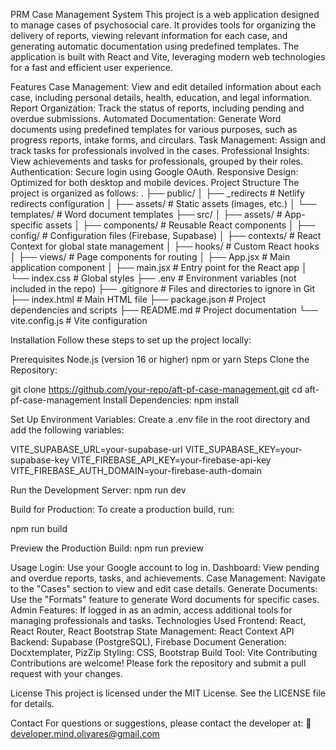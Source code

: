PRM Case Management System
This project is a web application designed to manage cases of psychosocial care. It provides tools for organizing the delivery of reports, viewing relevant information for each case, and generating automatic documentation using predefined templates. The application is built with React and Vite, leveraging modern web technologies for a fast and efficient user experience.

Features
Case Management: View and edit detailed information about each case, including personal details, health, education, and legal information.
Report Organization: Track the status of reports, including pending and overdue submissions.
Automated Documentation: Generate Word documents using predefined templates for various purposes, such as progress reports, intake forms, and circulars.
Task Management: Assign and track tasks for professionals involved in the cases.
Professional Insights: View achievements and tasks for professionals, grouped by their roles.
Authentication: Secure login using Google OAuth.
Responsive Design: Optimized for both desktop and mobile devices.
Project Structure
The project is organized as follows: . ├── public/ │ ├── _redirects # Netlify redirects configuration │ ├── assets/ # Static assets (images, etc.) │ └── templates/ # Word document templates ├── src/ │ ├── assets/ # App-specific assets │ ├── components/ # Reusable React components │ ├── config/ # Configuration files (Firebase, Supabase) │ ├── contexts/ # React Context for global state management │ ├── hooks/ # Custom React hooks │ ├── views/ # Page components for routing │ ├── App.jsx # Main application component │ ├── main.jsx # Entry point for the React app │ └── index.css # Global styles ├── .env # Environment variables (not included in the repo) ├── .gitignore # Files and directories to ignore in Git ├── index.html # Main HTML file ├── package.json # Project dependencies and scripts ├── README.md # Project documentation └── vite.config.js # Vite configuration

Installation
Follow these steps to set up the project locally:

Prerequisites
Node.js (version 16 or higher)
npm or yarn
Steps
Clone the Repository:

git clone https://github.com/your-repo/aft-pf-case-management.git
cd aft-pf-case-management
Install Dependencies: npm install

Set Up Environment Variables: Create a .env file in the root directory and add the following variables:

VITE_SUPABASE_URL=your-supabase-url VITE_SUPABASE_KEY=your-supabase-key VITE_FIREBASE_API_KEY=your-firebase-api-key VITE_FIREBASE_AUTH_DOMAIN=your-firebase-auth-domain

Run the Development Server:
npm run dev

Build for Production: To create a production build, run:

npm run build

Preview the Production Build: npm run preview

Usage Login: Use your Google account to log in. Dashboard: View pending and overdue reports, tasks, and achievements. Case Management: Navigate to the "Cases" section to view and edit case details. Generate Documents: Use the "Formats" feature to generate Word documents for specific cases. Admin Features: If logged in as an admin, access additional tools for managing professionals and tasks. Technologies Used Frontend: React, React Router, React Bootstrap State Management: React Context API Backend: Supabase (PostgreSQL), Firebase Document Generation: Docxtemplater, PizZip Styling: CSS, Bootstrap Build Tool: Vite Contributing Contributions are welcome! Please fork the repository and submit a pull request with your changes.

License This project is licensed under the MIT License. See the LICENSE file for details.

Contact For questions or suggestions, please contact the developer at: 📧 developer.mind.olivares@gmail.com
